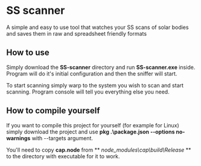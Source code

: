# SS scanner

A simple and easy to use tool that watches your SS scans of solar bodies and saves them in raw and spreadsheet friendly formats 

## How to use

Simply download the **SS-scanner** directory and run **SS-scanner.exe** inside. Program will do it's initial configuration and then the sniffer will start.

To start scanning simply warp to the system you wish to scan and start scanning. Program console will tell you everything else you need.

## How to compile yourself

If you want to compile this project for yourself (for example for Linux) simply download the project and use **pkg .\package.json --options no-warnings** with --targets argument.

You'll need to copy **cap.node** from ** _node_modules\cap\build\Release_ ** to the directory with executable for it to work.